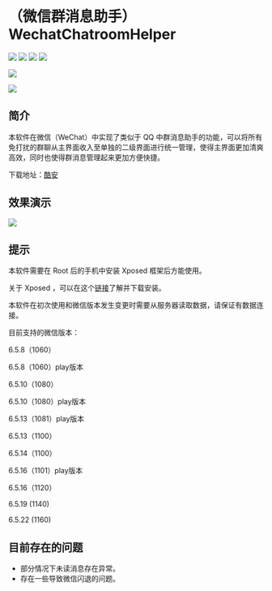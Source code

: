 # （微信群消息助手）WechatChatroomHelper

[![](https://img.shields.io/github/tag/zhudongya123/WechatChatroomHelper.svg?style=flat-square)](https://github.com/zhudongya123/WechatChatroomHelper/tags)
[![](https://img.shields.io/github/release/zhudongya123/WechatChatroomHelper.svg?style=flat-square)](https://github.com/zhudongya123/WechatChatroomHelper/releases)
![](https://img.shields.io/github/forks/zhudongya123/WechatChatroomHelper.svg?style=flat-square)
![](https://img.shields.io/github/stars/zhudongya123/WechatChatroomHelper.svg?style=flat-square)

[![](https://img.shields.io/github/issues/zhudongya123/WechatChatroomHelper.svg?style=flat-square)](https://github.com/zhudongya123/WechatChatroomHelper/issues)

 [![](https://img.shields.io/gitter/room/WechatChatroomHelper/nw.js.svg?style=flat-square)](https://gitter.im/WechatChatroomHelper)

## 简介

本软件在微信（WeChat）中实现了类似于 QQ 中群消息助手的功能，可以将所有免打扰的群聊从主界面收入至单独的二级界面进行统一管理，使得主界面更加清爽高效，同时也使得群消息管理起来更加方便快捷。

下载地址：[酷安](https://www.coolapk.com/apk/com.zdy.project.wechat_chatroom_helper)


## 效果演示

![](resource/GIF1.gif)


## 提示

 本软件需要在 Root 后的手机中安装 Xposed 框架后方能使用。

 关于 Xposed ，可以在这个[链接](http://repo.xposed.info/module/de.robv.android.xposed.installer)了解并下载安装。

 本软件在初次使用和微信版本发生变更时需要从服务器读取数据，请保证有数据连接。

 目前支持的微信版本：

 6.5.8（1060）

 6.5.8（1060）play版本

 6.5.10（1080）

 6.5.10（1080）play版本

 6.5.13（1081）play版本

 6.5.13（1100）

 6.5.14（1100）

 6.5.16（1101）play版本

 6.5.16（1120）

 6.5.19 (1140)

 6.5.22 (1160)



## 目前存在的问题

- 部分情况下未读消息存在异常。
- 存在一些导致微信闪退的问题。
